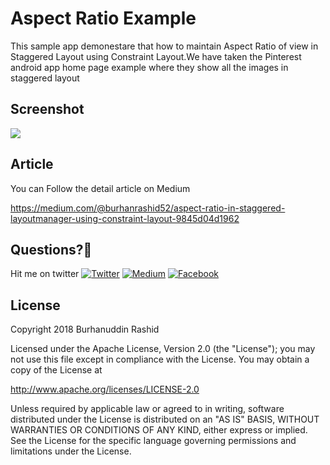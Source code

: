 # Aspect Ratio Example
This sample app demonestare that how to maintain Aspect Ratio of view in Staggered Layout using Constraint Layout.We have taken the Pinterest android  app home page example where they show all the images in staggered layout


## Screenshot

![](https://github.com/burhanrashid52/AspectRatioExample/blob/master/screenshot.png)


## Article
You can Follow the detail article on Medium

https://medium.com/@burhanrashid52/aspect-ratio-in-staggered-layoutmanager-using-constraint-layout-9845d04d1962


## Questions?🤔
Hit me on twitter [![Twitter](https://img.shields.io/badge/Twitter-%40burhanrashid52-blue.svg)](https://twitter.com/burhanrashid52)
[![Medium](https://img.shields.io/badge/Medium-%40burhanrashid52-brightgreen.svg)](https://medium.com/@burhanrashid52)
[![Facebook](https://img.shields.io/badge/Facebook-Burhanuddin%20Rashid-blue.svg)](https://www.facebook.com/Bursid)


## License
Copyright 2018 Burhanuddin Rashid

Licensed under the Apache License, Version 2.0 (the "License"); you may not use this file except in compliance with the License. You may obtain a copy of the License at

http://www.apache.org/licenses/LICENSE-2.0

Unless required by applicable law or agreed to in writing, software distributed under the License is distributed on an "AS IS" BASIS, WITHOUT WARRANTIES OR CONDITIONS OF ANY KIND, either express or implied. See the License for the specific language governing permissions and limitations under the License.
